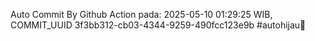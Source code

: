 Auto Commit By Github Action pada: 2025-05-10 01:29:25 WIB, COMMIT_UUID 3f3bb312-cb03-4344-9259-490fcc123e9b #autohijau🗿
